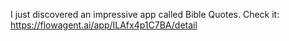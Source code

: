 I just discovered an impressive app called Bible Quotes. Check it: https://flowagent.ai/app/ILAfx4p1C7BA/detail
